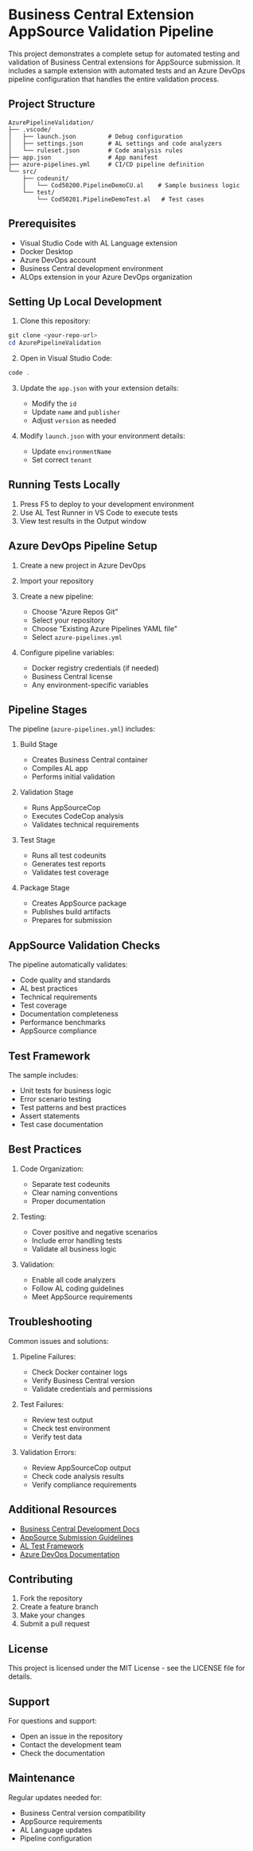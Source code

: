 # Business Central Extension AppSource Validation Pipeline

This project demonstrates a complete setup for automated testing and validation of Business Central extensions for AppSource submission. It includes a sample extension with automated tests and an Azure DevOps pipeline configuration that handles the entire validation process.

## Project Structure

```
AzurePipelineValidation/
├── .vscode/
│   ├── launch.json         # Debug configuration
│   ├── settings.json       # AL settings and code analyzers
│   └── ruleset.json        # Code analysis rules
├── app.json                # App manifest
├── azure-pipelines.yml     # CI/CD pipeline definition
└── src/
    ├── codeunit/
    │   └── Cod50200.PipelineDemoCU.al    # Sample business logic
    └── test/
        └── Cod50201.PipelineDemoTest.al   # Test cases
```

## Prerequisites

- Visual Studio Code with AL Language extension
- Docker Desktop
- Azure DevOps account
- Business Central development environment
- ALOps extension in your Azure DevOps organization

## Setting Up Local Development

1. Clone this repository:
```powershell
git clone <your-repo-url>
cd AzurePipelineValidation
```

2. Open in Visual Studio Code:
```powershell
code .
```

3. Update the `app.json` with your extension details:
   - Modify the `id`
   - Update `name` and `publisher`
   - Adjust `version` as needed

4. Modify `launch.json` with your environment details:
   - Update `environmentName`
   - Set correct `tenant`

## Running Tests Locally

1. Press F5 to deploy to your development environment
2. Use AL Test Runner in VS Code to execute tests
3. View test results in the Output window

## Azure DevOps Pipeline Setup

1. Create a new project in Azure DevOps
2. Import your repository
3. Create a new pipeline:
   - Choose "Azure Repos Git"
   - Select your repository
   - Choose "Existing Azure Pipelines YAML file"
   - Select `azure-pipelines.yml`

4. Configure pipeline variables:
   - Docker registry credentials (if needed)
   - Business Central license
   - Any environment-specific variables

## Pipeline Stages

The pipeline (`azure-pipelines.yml`) includes:

1. Build Stage
   - Creates Business Central container
   - Compiles AL app
   - Performs initial validation

2. Validation Stage
   - Runs AppSourceCop
   - Executes CodeCop analysis
   - Validates technical requirements

3. Test Stage
   - Runs all test codeunits
   - Generates test reports
   - Validates test coverage

4. Package Stage
   - Creates AppSource package
   - Publishes build artifacts
   - Prepares for submission

## AppSource Validation Checks

The pipeline automatically validates:

- Code quality and standards
- AL best practices
- Technical requirements
- Test coverage
- Documentation completeness
- Performance benchmarks
- AppSource compliance

## Test Framework

The sample includes:

- Unit tests for business logic
- Error scenario testing
- Test patterns and best practices
- Assert statements
- Test case documentation

## Best Practices

1. Code Organization:
   - Separate test codeunits
   - Clear naming conventions
   - Proper documentation

2. Testing:
   - Cover positive and negative scenarios
   - Include error handling tests
   - Validate all business logic

3. Validation:
   - Enable all code analyzers
   - Follow AL coding guidelines
   - Meet AppSource requirements

## Troubleshooting

Common issues and solutions:

1. Pipeline Failures:
   - Check Docker container logs
   - Verify Business Central version
   - Validate credentials and permissions

2. Test Failures:
   - Review test output
   - Check test environment
   - Verify test data

3. Validation Errors:
   - Review AppSourceCop output
   - Check code analysis results
   - Verify compliance requirements

## Additional Resources

- [Business Central Development Docs](https://learn.microsoft.com/dynamics365/business-central/dev-itpro/)
- [AppSource Submission Guidelines](https://learn.microsoft.com/dynamics365/business-central/dev-itpro/developer/devenv-checklist-submission)
- [AL Test Framework](https://learn.microsoft.com/dynamics365/business-central/dev-itpro/developer/devenv-testing-application)
- [Azure DevOps Documentation](https://learn.microsoft.com/azure/devops/)

## Contributing

1. Fork the repository
2. Create a feature branch
3. Make your changes
4. Submit a pull request

## License

This project is licensed under the MIT License - see the LICENSE file for details.

## Support

For questions and support:
- Open an issue in the repository
- Contact the development team
- Check the documentation

## Maintenance

Regular updates needed for:
- Business Central version compatibility
- AppSource requirements
- AL Language updates
- Pipeline configuration
